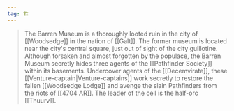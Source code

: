 ```yaml
---
tag: 🏗️
---
```

> The Barren Museum is a thoroughly looted ruin in the city of [[Woodsedge]] in the nation of [[Galt]]. The former museum is located near the city's central square, just out of sight of the city guillotine.
> Although forsaken and almost forgotten by the populace, the Barren Museum secretly hides three agents of the [[Pathfinder Society]] within its basements. Undercover agents of the [[Decemvirate]], these [[Venture-captain|Venture-captains]] work secretly to restore the fallen [[Woodsedge Lodge]] and avenge the slain Pathfinders from the riots of [[4704 AR]]. The leader of the cell is the half-orc [[Thuurv]].







